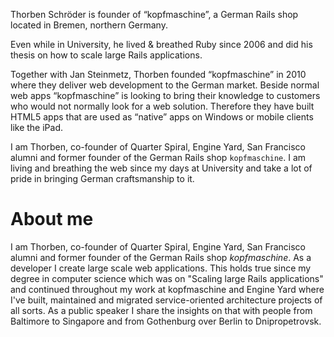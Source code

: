 Thorben Schröder is founder of “kopfmaschine”, a German Rails shop located in Bremen, northern Germany.

Even while in University, he lived & breathed Ruby since 2006 and did his thesis on how to scale large Rails applications.

Together with Jan Steinmetz, Thorben founded “kopfmaschine” in 2010 where they deliver web development to the German market. Beside normal web apps “kopfmaschine” is looking to bring their knowledge to customers who would not normally look for a web solution. Therefore they have built HTML5 apps that are used as “native” apps on Windows or mobile clients like the iPad.


I am Thorben, co-founder of Quarter Spiral, Engine Yard, San Francisco alumni and former founder of the German Rails shop ``kopfmaschine``. I am living and breathing the web since my days at University and take a lot of pride in bringing German craftsmanship to it.
 

# About me

I am Thorben, co-founder of Quarter Spiral, Engine Yard, San Francisco alumni and former founder of the German Rails shop _kopfmaschine_. As a developer I create large scale web applications. This holds true since my degree in computer science which was on "Scaling large Rails applications" and continued throughout my work at kopfmaschine and Engine Yard where I've built, maintained and migrated service-oriented architecture projects of all sorts. As a public speaker I share the insights on that with people from Baltimore to Singapore and from Gothenburg over Berlin to Dnipropetrovsk.